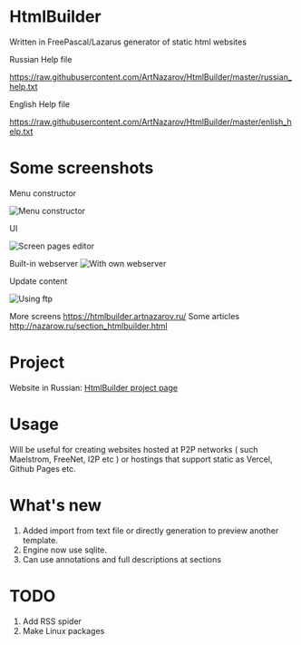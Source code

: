 HtmlBuilder
===========

Written in FreePascal/Lazarus generator of static html websites

Russian Help file

https://raw.githubusercontent.com/ArtNazarov/HtmlBuilder/master/russian_help.txt

English Help file

https://raw.githubusercontent.com/ArtNazarov/HtmlBuilder/master/enlish_help.txt

Some screenshots
===============

Menu constructor

![Menu constructor](https://www.dropbox.com/s/j1rkq6c8ma5w1vh/menus.png?raw=1)

UI

![Screen pages editor](https://htmlbuilder.artnazarov.ru/laz1.png)

Built-in webserver
![With own webserver](https://www.dropbox.com/s/m9d4ccf2gynwvaq/web_server.png?raw=1)

Update content

![Using ftp](https://www.dropbox.com/s/8a23veig21gqcei/ftp_updater.png?raw=1)

More screens https://htmlbuilder.artnazarov.ru/
Some articles http://nazarow.ru/section_htmlbuilder.html

Project
================
Website in Russian: 
[HtmlBuilder project page](https://htmlbuilder.artnazarov.ru)


Usage
================
Will be useful for creating websites hosted at P2P networks 
( such Maelstrom, FreeNet, I2P etc ) or hostings that support 
static as Vercel, Github Pages etc.

What's new
================
1. Added import from text file or directly generation to preview another template.
2. Engine now use sqlite.
3. Can use annotations and full descriptions at sections


TODO
=================
1. Add RSS spider
2. Make Linux packages
